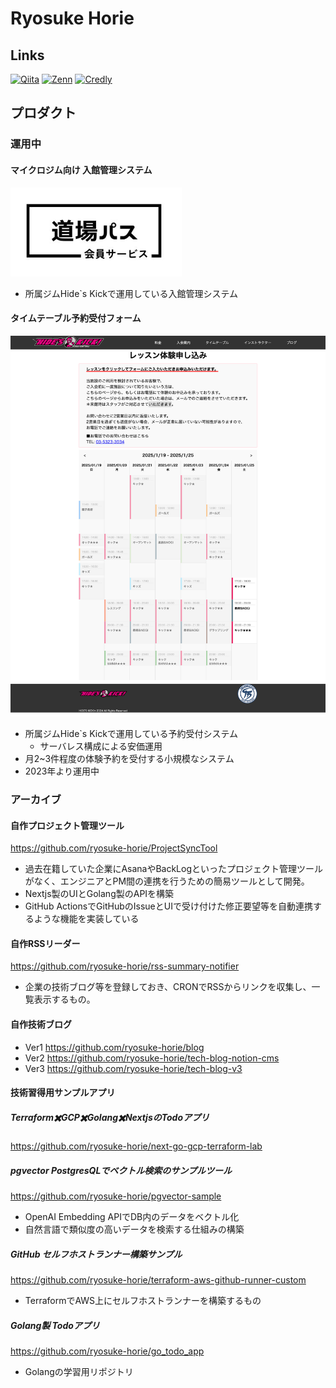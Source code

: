 # Ryosuke Horie

## Links

[![Qiita](https://img.shields.io/badge/Qiita-55C500?style=for-the-badge&logo=qiita&logoColor=white)](https://qiita.com/ryosuke-horie)
[![Zenn](https://img.shields.io/badge/Zenn-3EA8FF?style=for-the-badge&logo=zenn&logoColor=white)](https://zenn.dev/ryosuke_horie)
[![Credly](https://img.shields.io/badge/Credly-FF6B6B?style=for-the-badge&logo=credly&logoColor=white)](https://www.credly.com/users/ryosuke-horie.4573376d)

## プロダクト

### 運用中

#### マイクロジム向け 入館管理システム

![dojo-pass-logo](/picture/dojo-pass-logo.png)

- 所属ジムHide`s Kickで運用している入館管理システム

#### タイムテーブル予約受付フォーム

![timetable](/picture/timetable.png)

- 所属ジムHide`s Kickで運用している予約受付システム
  - サーバレス構成による安価運用
- 月2~3件程度の体験予約を受付する小規模なシステム
- 2023年より運用中

### アーカイブ

#### 自作プロジェクト管理ツール

<https://github.com/ryosuke-horie/ProjectSyncTool>

- 過去在籍していた企業にAsanaやBackLogといったプロジェクト管理ツールがなく、エンジニアとPM間の連携を行うための簡易ツールとして開発。
- Nextjs製のUIとGolang製のAPIを構築
- GitHub ActionsでGitHubのIssueとUIで受け付けた修正要望等を自動連携するような機能を実装している

#### 自作RSSリーダー

<https://github.com/ryosuke-horie/rss-summary-notifier>

- 企業の技術ブログ等を登録しておき、CRONでRSSからリンクを収集し、一覧表示するもの。

#### 自作技術ブログ

- Ver1 <https://github.com/ryosuke-horie/blog>
- Ver2 <https://github.com/ryosuke-horie/tech-blog-notion-cms>
- Ver3 <https://github.com/ryosuke-horie/tech-blog-v3>

#### 技術習得用サンプルアプリ

##### Terraform✖️GCP✖️Golang✖️NextjsのTodoアプリ

<https://github.com/ryosuke-horie/next-go-gcp-terraform-lab>

##### pgvector PostgresQLでベクトル検索のサンプルツール

<https://github.com/ryosuke-horie/pgvector-sample>

- OpenAI Embedding APIでDB内のデータをベクトル化
- 自然言語で類似度の高いデータを検索する仕組みの構築

##### GitHub セルフホストランナー構築サンプル

<https://github.com/ryosuke-horie/terraform-aws-github-runner-custom>

- TerraformでAWS上にセルフホストランナーを構築するもの

##### Golang製 Todoアプリ

<https://github.com/ryosuke-horie/go_todo_app>

- Golangの学習用リポジトリ
